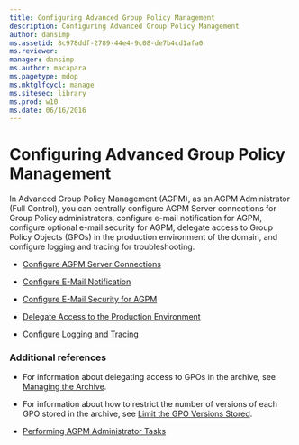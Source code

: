 ```yaml
---
title: Configuring Advanced Group Policy Management
description: Configuring Advanced Group Policy Management
author: dansimp
ms.assetid: 8c978ddf-2789-44e4-9c08-de7b4cd1afa0
ms.reviewer: 
manager: dansimp
ms.author: macapara
ms.pagetype: mdop
ms.mktglfcycl: manage
ms.sitesec: library
ms.prod: w10
ms.date: 06/16/2016
---
```



# Configuring Advanced Group Policy Management


In Advanced Group Policy Management (AGPM), as an AGPM Administrator (Full Control), you can centrally configure AGPM Server connections for Group Policy administrators, configure e-mail notification for AGPM, configure optional e-mail security for AGPM, delegate access to Group Policy Objects (GPOs) in the production environment of the domain, and configure logging and tracing for troubleshooting.

-   [Configure AGPM Server Connections](configure-agpm-server-connections-agpm40.md)

-   [Configure E-Mail Notification](configure-e-mail-notification-agpm40.md)

-   [Configure E-Mail Security for AGPM](configure-e-mail-security-for-agpm-agpm40.md)

-   [Delegate Access to the Production Environment](delegate-access-to-the-production-environment-agpm40.md)

-   [Configure Logging and Tracing](configure-logging-and-tracing-agpm40.md)

### Additional references

-   For information about delegating access to GPOs in the archive, see [Managing the Archive](managing-the-archive-agpm40.md).

-   For information about how to restrict the number of versions of each GPO stored in the archive, see [Limit the GPO Versions Stored](limit-the-gpo-versions-stored-agpm40.md).

-   [Performing AGPM Administrator Tasks](performing-agpm-administrator-tasks-agpm40.md)

 

 





